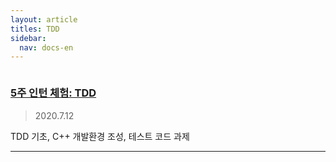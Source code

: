```yaml
---
layout: article
titles: TDD
sidebar:
  nav: docs-en
---
```


<img class="image image--xl" src=""/>

### [5주 인턴 체험: TDD](https://comento.kr/edu/schedule/1355)
  

> 2020.7.12
  
TDD 기초, C++ 개발환경 조성, 테스트 코드 과제

  

  

---